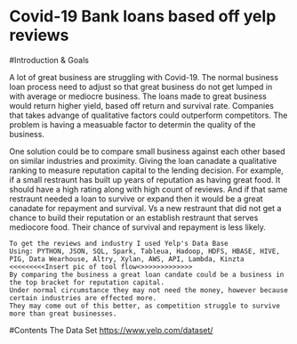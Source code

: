 # Covid-19 Bank loans based off yelp reviews

#Introduction & Goals

A lot of great business are struggling with Covid-19. 
The normal business loan process need to adjust so that great business do not get lumped in with average or mediocre business. 
The loans made to great business would return higher yield, based off return and survival rate. 
Companies that takes advange of qualitative factors could outperform competitors.
The problem is having a measuable factor to determin the quality of the business.

One solution could be to compare small business against each other based on similar industries and proximity.
Giving the loan canadate a qualitative ranking to measure reputation capital to the lending decision. 
For example, if a small restraunt has built up years of reputation as having great food. It should have a high rating along with high count of reviews. 
And if that same restraunt needed a loan to survive or expand then it would be a great canadate for repayment and survival. 
Vs a new restraunt that did not get a chance to build their reputation or an establish restraunt that serves mediocore food. 
Their chance of survival and repayment is less likely. 

	To get the reviews and industry I used Yelp's Data Base 
	Using: PYTHON, JSON, SQL, Spark, Tableua, Hadoop, HDFS, HBASE, HIVE, PIG, Data Wearhouse, Altry, Xylan, AWS, API, Lambda, Kinzta
	<<<<<<<<<Insert pic of tool flow<>>>>>>>>>>>>>
	By comparing the business a great loan candate could be a business in the top bracket for reputation capital. 
	Under normal circumstance they may not need the money, however because certain industries are effected more. 
	They may come out of this better, as competition struggle to survive more than great businesses.

#Contents
The Data Set
	https://www.yelp.com/dataset/



		